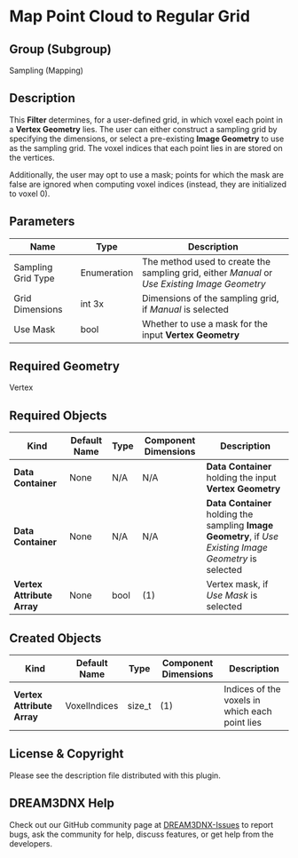Map Point Cloud to Regular Grid
=============

## Group (Subgroup) 

Sampling (Mapping)

## Description 

This **Filter** determines, for a user-defined grid, in which voxel each point in a **Vertex Geometry** lies.  The user can either construct a sampling grid by specifying the dimensions, or select a pre-existing **Image Geometry** to use as the sampling grid.  The voxel indices that each point lies in are stored on the vertices.  

Additionally, the user may opt to use a mask; points for which the mask are false are ignored when computing voxel indices (instead, they are initialized to voxel 0).

## Parameters 

| Name | Type | Description |
|------|------|-------------|
| Sampling Grid Type | Enumeration | The method used to create the sampling grid, either *Manual* or *Use Existing Image Geometry* |
| Grid Dimensions | int 3x | Dimensions of the sampling grid, if *Manual* is selected |
| Use Mask | bool | Whether to use a mask for the input **Vertex Geometry** |

## Required Geometry 

Vertex

## Required Objects 

| Kind | Default Name | Type | Component Dimensions | Description |
|------|--------------|------|----------------------|-------------|
| **Data Container** | None | N/A | N/A | **Data Container** holding the input **Vertex Geometry** |
| **Data Container** | None | N/A | N/A | **Data Container** holding the sampling **Image Geometry**, if *Use Existing Image Geometry* is selected |
| **Vertex Attribute Array** | None | bool | (1) | Vertex mask, if *Use Mask* is selected |

## Created Objects 

| Kind | Default Name | Type | Component Dimensions | Description |
|------|--------------|------|----------------------|-------------|
| **Vertex Attribute Array** | VoxelIndices | size_t | (1) | Indices of the voxels in which each point lies |

## License & Copyright 

Please see the description file distributed with this plugin.

## DREAM3DNX Help

Check out our GitHub community page at [DREAM3DNX-Issues](https://github.com/BlueQuartzSoftware/DREAM3DNX-Issues) to report bugs, ask the community for help, discuss features, or get help from the developers.


